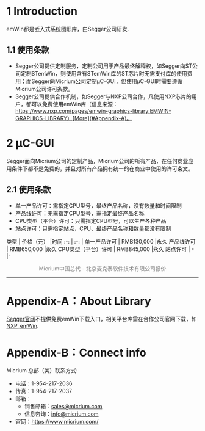 
# 1 Introduction 

emWin都是嵌入式系统图形库，由Segger公司研发.

## 1.1 使用条款

- Segger公司提供定制服务，定制公司用于产品最终解释权，如Segger向ST公司定制STemWin，则使用含有STemWin库的ST芯片时无需支付库的使用费用；而Segger向Micrium公司定制μC-GUI，但使用μC-GUI时需要遵循Micrium公司许可条款。
- Segger公司提供合作机制，如Segger与NXP公司合作，凡使用NXP芯片的用户，都可以免费使用emWin库（信息来源：https://www.nxp.com/pages/emwin-graphics-library:EMWIN-GRAPHICS-LIBRARY）[More](#Appendix-A)。

# 2 μC-GUI

Segger面向Micrium公司的定制产品，Micrium公司的所有产品，在任何商业应用条件下都不是免费的，并且对所有产品拥有统一的在商业中使用的许可条文。

## 2.1 使用条款

- 单一产品许可：需指定CPU型号，最终产品名称，没有数量和时间限制
- 产品线许可：无需指定CPU型号，需指定最终产品名称
- CPU类型（平台）许可：只需指定CPU型号，可以生产各种产品
- 站点许可：只需指定站点，CPU、最终产品名称和数量都没有限制

类型				| 价格（元）	|时间
:-:					| :-:			|
单一产品许可		| RMB130,000	|永久
产品线许可			| RMB650,000	|永久
CPU类型（平台）许可	| RMB845,000	|永久
站点许可			| -				|-
<br>
<center> <font color=gray> Micrium中国总代 - 北京麦克泰软件技术有限公司报价 </font> </center>

---

# <span id = "Appendix-A"> Appendix-A：About Library</span>

[Segger官网](https://www.segger.com/)不提供免费emWin下载入口，相关平台库需在合作公司官网下载，如[NXP\_emWin](https://www.nxp.com/design/software/embedded-software/nxp-emwin-libraries:EMWIN-GRAPHICS-LIBRARY?tab=Design_Tools_Tab).

# <span id = "Appendix-B"> Appendix-B：Connect info </span>

Micrium 总部（美）联系方式:

- 电话：1-954-217-2036
- 传真：1-954-217-2037
- 邮箱：
	- 销售邮箱：sales@micrium.com
	- 信息咨询：info@micrium.com
- 官网：https://www.micrium.com/
